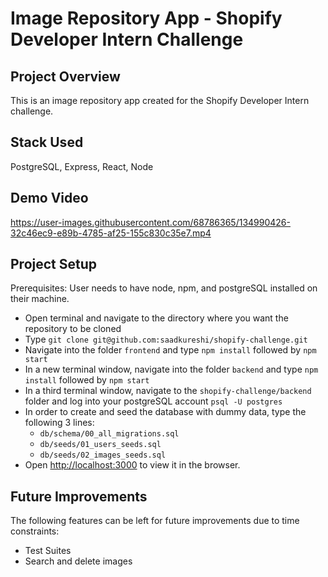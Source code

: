 # Image Repository App - Shopify Developer Intern Challenge

## Project Overview

This is an image repository app created for the Shopify Developer Intern challenge.

## Stack Used

PostgreSQL, Express, React, Node

## Demo Video

https://user-images.githubusercontent.com/68786365/134990426-32c46ec9-e89b-4785-af25-155c830c35e7.mp4

## Project Setup

Prerequisites: User needs to have node, npm, and postgreSQL installed on their machine.

- Open terminal and navigate to the directory where you want the repository to be cloned
- Type `git clone git@github.com:saadkureshi/shopify-challenge.git`
- Navigate into the folder `frontend` and type `npm install` followed by `npm start`
- In a new terminal window, navigate into the folder `backend` and type `npm install` followed by `npm start`
- In a third terminal window, navigate to the `shopify-challenge/backend` folder and log into your postgreSQL account `psql -U postgres`
- In order to create and seed the database with dummy data, type the following 3 lines:
  - `db/schema/00_all_migrations.sql`
  - `db/seeds/01_users_seeds.sql`
  - `db/seeds/02_images_seeds.sql`
- Open [http://localhost:3000](http://localhost:3000) to view it in the browser.

## Future Improvements

The following features can be left for future improvements due to time constraints:

- Test Suites
- Search and delete images

